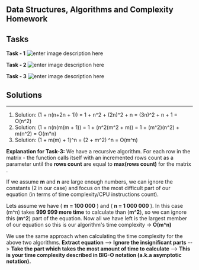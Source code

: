 

Data Structures, Algorithms and Complexity Homework
---------------------------------------------------
Tasks
----------


**Task - 1**
![enter image description here](http://s9.postimg.org/71olqa8un/Task_1.jpg)

**Task - 2**
![enter image description here](http://s22.postimg.org/srrbd2oc1/Task_2.jpg)

**Task - 3**
![enter image description here](http://s15.postimg.org/qfqr6phyj/Task_3.jpg)

Solutions
---------

----------


1. Solution: (1 + n(n+2n + 1)) = 1 + n^2 + (2n)^2 + n = (3n)^2 + n + 1 = O(n^2)
2. Solution: (1 + n(n(m(m + 1)) = 1 + (n^2(m^2 + m)) = 1 + (m^2)(n^2) + m(n^2) = O(m*n)
3. Solution: (1 + m(m) + 1)^n = (2 + m^2) ^n = O(m^n)

**Explanation for Task-3:** We have a recursive algorithm. For each row in the matrix - the function calls itself with an incremented rows count as a parameter until the **rows count** are equal to **max(rows count)** for the matrix . 

If we assume **m** and **n** are large enough numbers, we can ignore the constants (2 in our case) and focus on the most difficult part of our equation (in terms of time complexity/CPU instructions count).

Lets assume we have  ( **m = 100 000** ) and ( **n = 1 000 000** ). In this case (m^n) takes **999 999 more time** to calculate than (**m^2**), so we can ignore this (**m^2**) part of the equation. Now all we have left is the largest member of our equation so this is our algorithm's time complexity -> **O(m^n)**

We use the same approach when calculating the time complexity for the above two algorithms. 
**Extract equation** --> **Ignore the insignificant parts** --> **Take the part which takes the most amount of time to calculate** --> **This is your time complexity described in BIG-O notation (a.k.a asymptotic notation).** 